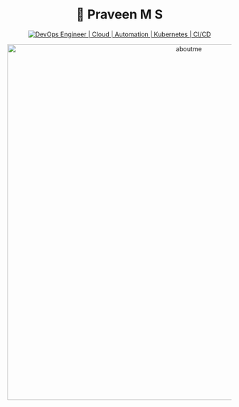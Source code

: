 # <div align="center">🚀 **Praveen M S**</div>

<div align="center">
  
[![DevOps Engineer | Cloud | Automation | Kubernetes | CI/CD](https://img.shields.io/badge/DevOps_Engineer_%7C_Cloud_%7C_Automation_%7C_Kubernetes_%7C_CI/CD-0A0A0A?style=for-the-badge&logo=devops&logoColor=white)](https://link.notharshhaa.site)
<div align="center">
 <img src="https://i.postimg.cc/c1k20gKd/praveen.jpg" alt="aboutme" width="800px">
</div>


</div>
